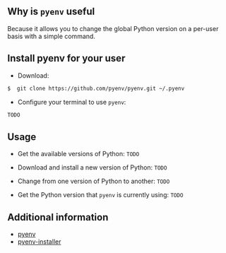 Why is `pyenv` useful
---------------------

Because it allows you to change the global Python version on a per-user basis with a simple command.

Install pyenv for your user
---------------------------
* Download:
```bash
$  git clone https://github.com/pyenv/pyenv.git ~/.pyenv
```

* Configure your terminal to use `pyenv`:
```bash
TODO
```

Usage
-----
* Get the available versions of Python: `TODO`

* Download and install a new version of Python: `TODO`

* Change from one version of Python to another: `TODO`

* Get the Python version that `pyenv` is currently using: `TODO`

Additional information
----------------------
* [pyenv](https://github.com/pyenv/pyenv)
* [pyenv-installer](https://github.com/pyenv/pyenv-installer)
